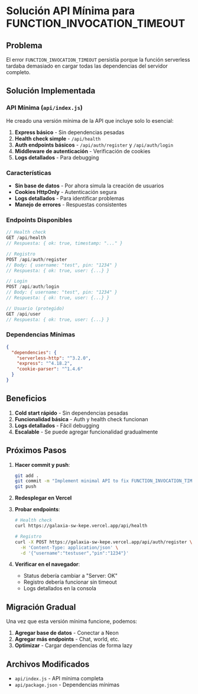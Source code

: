 # Solución API Mínima para FUNCTION_INVOCATION_TIMEOUT

## Problema

El error `FUNCTION_INVOCATION_TIMEOUT` persistía porque la función serverless tardaba demasiado en cargar todas las dependencias del servidor completo.

## Solución Implementada

### API Mínima (`api/index.js`)

He creado una versión mínima de la API que incluye solo lo esencial:

1. **Express básico** - Sin dependencias pesadas
2. **Health check simple** - `/api/health`
3. **Auth endpoints básicos** - `/api/auth/register` y `/api/auth/login`
4. **Middleware de autenticación** - Verificación de cookies
5. **Logs detallados** - Para debugging

### Características

- **Sin base de datos** - Por ahora simula la creación de usuarios
- **Cookies HttpOnly** - Autenticación segura
- **Logs detallados** - Para identificar problemas
- **Manejo de errores** - Respuestas consistentes

### Endpoints Disponibles

```javascript
// Health check
GET /api/health
// Respuesta: { ok: true, timestamp: "..." }

// Registro
POST /api/auth/register
// Body: { username: "test", pin: "1234" }
// Respuesta: { ok: true, user: {...} }

// Login
POST /api/auth/login
// Body: { username: "test", pin: "1234" }
// Respuesta: { ok: true, user: {...} }

// Usuario (protegido)
GET /api/user
// Respuesta: { ok: true, user: {...} }
```

### Dependencias Mínimas

```json
{
  "dependencies": {
    "serverless-http": "^3.2.0",
    "express": "^4.18.2",
    "cookie-parser": "^1.4.6"
  }
}
```

## Beneficios

1. **Cold start rápido** - Sin dependencias pesadas
2. **Funcionalidad básica** - Auth y health check funcionan
3. **Logs detallados** - Fácil debugging
4. **Escalable** - Se puede agregar funcionalidad gradualmente

## Próximos Pasos

1. **Hacer commit y push**:
   ```bash
   git add .
   git commit -m "Implement minimal API to fix FUNCTION_INVOCATION_TIMEOUT"
   git push
   ```

2. **Redesplegar en Vercel**

3. **Probar endpoints**:
   ```bash
   # Health check
   curl https://galaxia-sw-kepe.vercel.app/api/health
   
   # Registro
   curl -X POST https://galaxia-sw-kepe.vercel.app/api/auth/register \
     -H 'Content-Type: application/json' \
     -d '{"username":"testuser","pin":"1234"}'
   ```

4. **Verificar en el navegador**:
   - Status debería cambiar a "Server: OK"
   - Registro debería funcionar sin timeout
   - Logs detallados en la consola

## Migración Gradual

Una vez que esta versión mínima funcione, podemos:

1. **Agregar base de datos** - Conectar a Neon
2. **Agregar más endpoints** - Chat, world, etc.
3. **Optimizar** - Cargar dependencias de forma lazy

## Archivos Modificados

- `api/index.js` - API mínima completa
- `api/package.json` - Dependencias mínimas
